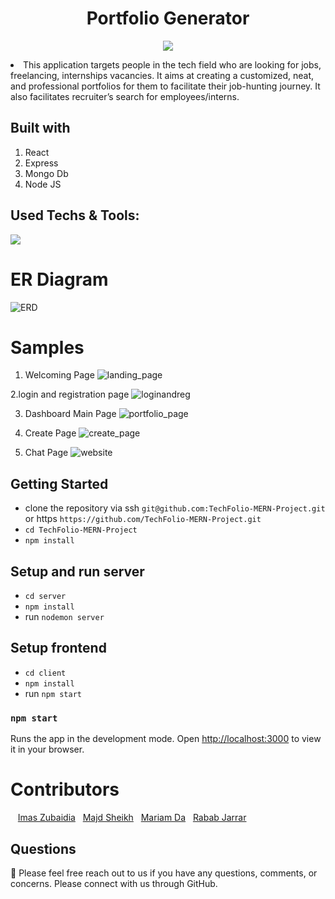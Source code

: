 <h1 align="center">Portfolio Generator</h1>

<p align="center">
 <img src="https://user-images.githubusercontent.com/110999043/210457945-9523ce47-645b-4566-9c33-e88d0ec94794.PNG"/>
<p align="center">

   
<li> This application targets people in the tech field who are looking for jobs, freelancing, internships vacancies. It aims at creating a customized, neat, and professional portfolios for them to facilitate their job-hunting journey. It also facilitates recruiter’s search for employees/interns.  


 
## Built with
1. React
2. Express
3. Mongo Db
4. Node JS
 
 

## Used Techs & Tools:
<!-- language -->

[![](https://skillicons.dev/icons?i=react,express,mongo,js,git,github)]()
 
 
  # ER Diagram
![ERD](https://user-images.githubusercontent.com/110999043/210461879-cc6c5f2b-cc68-48e1-8bd6-2bda547d4cc2.png)
 
  # Samples
 
 1. Welcoming Page 
 ![landing_page](https://user-images.githubusercontent.com/110999043/210724938-6f090618-2a57-4e10-b0a5-45c7b1b57962.PNG)
 
 2.login and registration page
 ![loginandreg](https://user-images.githubusercontent.com/110999043/210725435-b9c94231-cfdd-4471-8b58-7dc98e772522.PNG)

 
3. Dashboard Main Page 
  ![portfolio_page](https://user-images.githubusercontent.com/110999043/210724273-fba9dbf3-e9c1-4b06-8751-0b987df2e6e4.PNG)
 
 
 4. Create Page
 ![create_page](https://user-images.githubusercontent.com/110999043/210724662-812b2836-bc63-4135-8b77-9a9014006d46.PNG)

 5. Chat Page
 ![website](https://user-images.githubusercontent.com/110999043/210724833-6b6d45c9-dfe5-45eb-ad3b-775bd7e0a5b0.PNG)

 
 
 
 
 

 
 
## Getting Started
- clone the repository via ssh `git@github.com:TechFolio-MERN-Project.git` or https `https://github.com/TechFolio-MERN-Project.git`
- `cd TechFolio-MERN-Project`
- `npm install` 

## Setup and run server
- `cd server`
- `npm install`
- run `nodemon server`

## Setup frontend
- `cd client`
- `npm install`
- run `npm start`

### `npm start`
Runs the app in the development mode.
Open [http://localhost:3000](http://localhost:3000) to view it in your browser.
 
 

 
 

 
 


 
 # Contributors
&nbsp;&nbsp;&nbsp;<a href="https://github.com/ImasZubaidia">Imas Zubaidia</a>&nbsp;&nbsp;&nbsp;<a href="https://github.com/MajdSheikh">Majd Sheikh</a>&nbsp;&nbsp;&nbsp;<a href="https://github.com/MariamDabous">Mariam Da</a>&nbsp;&nbsp;&nbsp;<a href="https://github.com/RababJarrar">Rabab Jarrar</a>
<p align="center">



## Questions

🔧 Please feel free reach out to us if you have any questions, comments, or concerns. Please connect with us through GitHub.<br />
